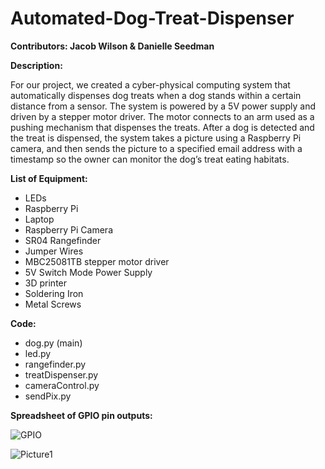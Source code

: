# Automated-Dog-Treat-Dispenser

**Contributors: Jacob Wilson & Danielle Seedman**

**Description:**

For our project, we created a cyber-physical computing system that automatically dispenses dog treats when a dog stands within
a certain distance from a sensor. The system is powered by a 5V power supply and driven by a stepper motor driver. The motor 
connects to an arm used as a pushing mechanism that dispenses the treats. After a dog is detected and the treat is dispensed, 
the system takes a picture using a Raspberry Pi camera, and then sends the picture to a specified email address with a 
timestamp so the owner can monitor the dog’s treat eating habitats.

**List of Equipment:**

*	LEDs
*	Raspberry Pi
* Laptop
* Raspberry Pi Camera 
* SR04 Rangefinder 
* Jumper Wires
* MBC25081TB stepper motor driver
* 5V Switch Mode Power Supply
* 3D printer
* Soldering Iron
* Metal Screws

**Code:**

* dog.py (main)
* led.py
* rangefinder.py
* treatDispenser.py
* cameraControl.py
* sendPix.py

**Spreadsheet of GPIO pin outputs:**

![GPIO](https://user-images.githubusercontent.com/44330919/63144065-d3cea880-bfb6-11e9-9402-32bd0312e217.png)

![Picture1](https://user-images.githubusercontent.com/44330919/63144276-c36afd80-bfb7-11e9-8153-1442b6a82b76.png)

